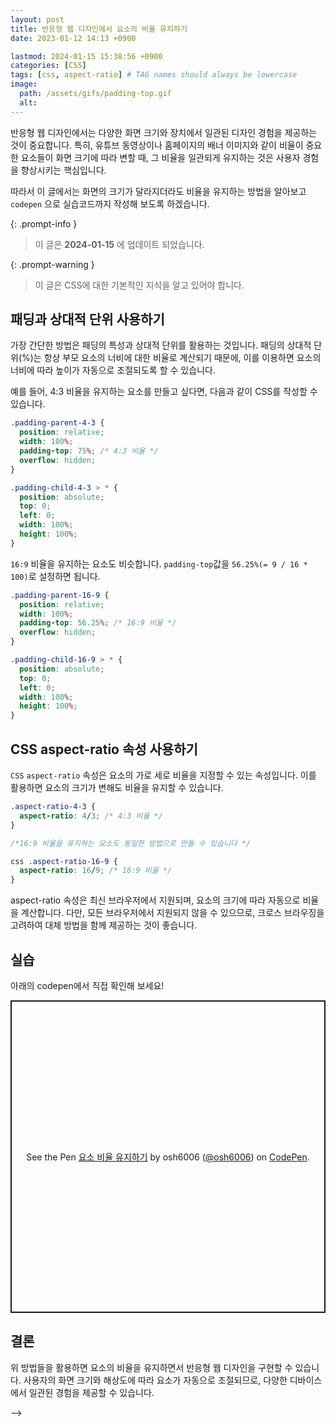 ```yaml
---
layout: post
title: 반응형 웹 디자인에서 요소의 비율 유지하기
date: 2023-01-12 14:13 +0900

lastmod: 2024-01-15 15:38:56 +0900
categories: [CSS]
tags: [css, aspect-ratio] # TAG names should always be lowercase
image:
  path: /assets/gifs/padding-top.gif
  alt:
---
```


반응형 웹 디자인에서는 다양한 화면 크기와 장치에서 일관된 디자인 경험을 제공하는 것이 중요합니다. 특히, 유튜브 동영상이나 홈페이지의 배너 이미지와 같이 비율이 중요한 요소들이 화면 크기에 따라 변할 때, 그 비율을 일관되게 유지하는 것은 사용자 경험을 향상시키는 핵심입니다.

따라서 이 글에서는 화면의 크기가 달라지더라도 비율을 유지하는 방법을 알아보고 `codepen` 으로 실습코드까지 작성해 보도록 하겠습니다.

{: .prompt-info }

> 이 글은 **2024-01-15** 에 업데이트 되었습니다.

{: .prompt-warning }

> 이 글은 CSS에 대한 기본적인 지식을 알고 있어야 합니다.

## 패딩과 상대적 단위 사용하기

가장 간단한 방법은 패딩의 특성과 상대적 단위를 활용하는 것입니다. 패딩의 상대적 단위(%)는 항상 부모 요소의 너비에 대한 비율로 계산되기 때문에, 이를 이용하면 요소의 너비에 따라 높이가 자동으로 조절되도록 할 수 있습니다.

예를 들어, 4:3 비율을 유지하는 요소를 만들고 싶다면, 다음과 같이 CSS를 작성할 수 있습니다.

```css
.padding-parent-4-3 {
  position: relative;
  width: 100%;
  padding-top: 75%; /* 4:3 비율 */
  overflow: hidden;
}

.padding-child-4-3 > * {
  position: absolute;
  top: 0;
  left: 0;
  width: 100%;
  height: 100%;
}
```

`16:9` 비율을 유지하는 요소도 비슷합니다. `padding-top`값을 `56.25%(= 9 / 16 * 100)`로 설정하면 됩니다.

```css
.padding-parent-16-9 {
  position: relative;
  width: 100%;
  padding-top: 56.25%; /* 16:9 비율 */
  overflow: hidden;
}

.padding-child-16-9 > * {
  position: absolute;
  top: 0;
  left: 0;
  width: 100%;
  height: 100%;
}
```

## CSS aspect-ratio 속성 사용하기

`CSS` `aspect-ratio` 속성은 요소의 가로 세로 비율을 지정할 수 있는 속성입니다. 이를 활용하면 요소의 크기가 변해도 비율을 유지할 수 있습니다.

```css
.aspect-ratio-4-3 {
  aspect-ratio: 4/3; /* 4:3 비율 */
}

/*16:9 비율을 유지하는 요소도 동일한 방법으로 만들 수 있습니다 */

css .aspect-ratio-16-9 {
  aspect-ratio: 16/9; /* 16:9 비율 */
}
```

aspect-ratio 속성은 최신 브라우저에서 지원되며, 요소의 크기에 따라 자동으로 비율을 계산합니다. 다만, 모든 브라우저에서 지원되지 않을 수 있으므로, 크로스 브라우징을 고려하여 대체 방법을 함께 제공하는 것이 좋습니다.

## 실습

아래의 codepen에서 직접 확인해 보세요!
<br/>

<p class="codepen" data-height="500" data-default-tab="html,result" data-slug-hash="ExrPJYX" data-user="osh6006" style="height: 500px; box-sizing: border-box; display: flex; align-items: center; justify-content: center; border: 2px solid; margin: 1em 0; padding: 1em;">
  <span>See the Pen <a href="https://codepen.io/osh6006/pen/ExrPJYX">
  요소 비율 유지하기</a> by osh6006 (<a href="https://codepen.io/osh6006">@osh6006</a>)
  on <a href="https://codepen.io">CodePen</a>.</span>
</p>
<script async src="https://cpwebassets.codepen.io/assets/embed/ei.js"></script>

## 결론

위 방법들을 활용하면 요소의 비율을 유지하면서 반응형 웹 디자인을 구현할 수 있습니다. 사용자의 화면 크기와 해상도에 따라 요소가 자동으로 조절되므로, 다양한 디바이스에서 일관된 경험을 제공할 수 있습니다.

<!--
{: .prompt-tip }

> test
<!-- > {: .prompt-info }
> test
> {: .prompt-warning }
> test
> {: .prompt-danger }
> test --> -->
